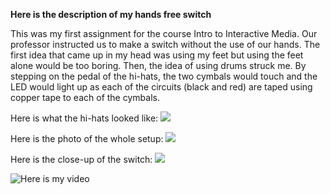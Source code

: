 **Here is the description of my hands free switch**

This was my first assignment for the course Intro to Interactive Media. 
Our professor instructed us to make a switch without the use of our hands. 
The first idea that came up in my head was using my feet but using the feet alone would be too boring. 
Then, the idea of using drums struck me. By stepping on the pedal of the hi-hats, 
the two cymbals would touch and the LED would light up as each of the circuits (black and red) 
are taped using copper tape to each of the cymbals. 

Here is what the hi-hats looked like: ![](https://i.imgur.com/7gwj854.png)

Here is the photo of the whole setup: ![](https://i.imgur.com/kUiihOA.jpg)

Here is the close-up of the switch: ![](https://i.imgur.com/MlDACGu.png)

![Here](https://youtu.be/vaj6d-RpNGM) is my video
